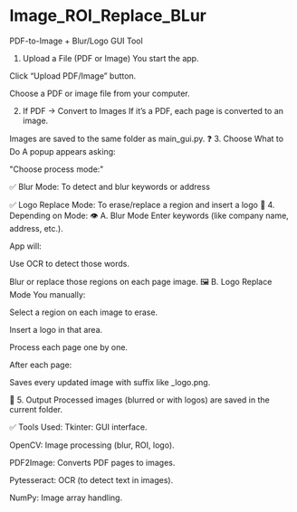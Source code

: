 # Image_ROI_Replace_BLur
PDF-to-Image + Blur/Logo GUI Tool

1. Upload a File (PDF or Image)
You start the app.

Click “Upload PDF/Image” button.

Choose a PDF or image file from your computer.

2. If PDF → Convert to Images
If it’s a PDF, each page is converted to an image.

Images are saved to the same folder as main_gui.py.
❓ 3. Choose What to Do
A popup appears asking:

"Choose process mode:"

✅ Blur Mode: To detect and blur keywords or address

✅ Logo Replace Mode: To erase/replace a region and insert a logo
🧠 4. Depending on Mode:
👁️ A. Blur Mode
Enter keywords (like company name, address, etc.).

App will:

Use OCR to detect those words.

Blur or replace those regions on each page image.
🖼️ B. Logo Replace Mode
You manually:

Select a region on each image to erase.

Insert a logo in that area.

Process each page one by one.

After each page:


Saves every updated image with suffix like _logo.png.

📁 5. Output
Processed images (blurred or with logos) are saved in the current folder.

✅ Tools Used:
Tkinter: GUI interface.

OpenCV: Image processing (blur, ROI, logo).

PDF2Image: Converts PDF pages to images.

Pytesseract: OCR (to detect text in images).

NumPy: Image array handling.


